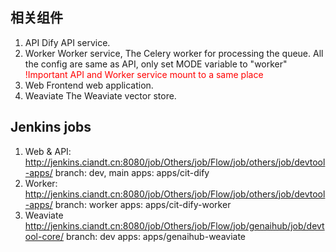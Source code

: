## 相关组件
1. API
    Dify API service.
2. Worker
    Worker service, The Celery worker for processing the queue.
    All the config are same as API, only set MODE variable to "worker"
    <span style="color:red;">!Important API and Worker service mount to a same place</span>
3. Web
    Frontend web application.
4. Weaviate
    The Weaviate vector store.

## Jenkins jobs
1. Web & API: 
    http://jenkins.ciandt.cn:8080/job/Others/job/Flow/job/others/job/devtool-apps/
    branch: dev, main
    apps: apps/cit-dify
2. Worker: 
    http://jenkins.ciandt.cn:8080/job/Others/job/Flow/job/others/job/devtool-apps/
    branch: worker
    apps: apps/cit-dify-worker
3. Weaviate
    http://jenkins.ciandt.cn:8080/job/Others/job/Flow/job/genaihub/job/devtool-core/
    branch: dev
    apps: apps/genaihub-weaviate
